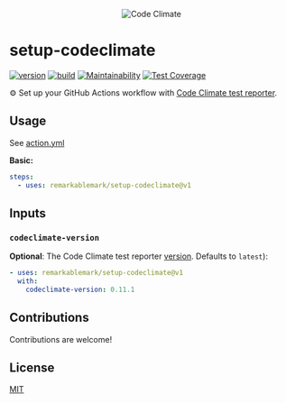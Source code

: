 <p align="center">
  <img src="https://github.com/codeclimate.png?size=200" alt="Code Climate">
</p>

# setup-codeclimate

[![version](https://badgen.net/github/release/remarkablemark/setup-codeclimate)](https://github.com/remarkablemark/setup-codeclimate/releases)
[![build](https://github.com/remarkablemark/setup-codeclimate/actions/workflows/build.yml/badge.svg)](https://github.com/remarkablemark/setup-codeclimate/actions/workflows/build.yml)
[![Maintainability](https://api.codeclimate.com/v1/badges/41506f89fd7e38398c84/maintainability)](https://codeclimate.com/github/remarkablemark/setup-codeclimate/maintainability)
[![Test Coverage](https://api.codeclimate.com/v1/badges/41506f89fd7e38398c84/test_coverage)](https://codeclimate.com/github/remarkablemark/setup-codeclimate/test_coverage)

⚙️ Set up your GitHub Actions workflow with [Code Climate test reporter](https://github.com/codeclimate/test-reporter).

## Usage

See [action.yml](action.yml)

**Basic:**

```yaml
steps:
  - uses: remarkablemark/setup-codeclimate@v1
```

## Inputs

### `codeclimate-version`

**Optional**: The Code Climate test reporter [version](https://github.com/codeclimate/test-reporter/releases). Defaults to `latest`):

```yaml
- uses: remarkablemark/setup-codeclimate@v1
  with:
    codeclimate-version: 0.11.1
```

## Contributions

Contributions are welcome!

## License

[MIT](LICENSE)
